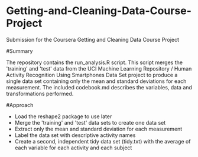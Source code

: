 # Getting-and-Cleaning-Data-Course-Project
Submission for the Coursera Getting and Cleaning Data Course Project

#Summary

The repository contains the run_analysis.R script.  This script merges the 'training' and 'test' data from the UCI Machine Learning Repository / Human Activity Recognition Using Smartphones Data Set project to produce a single data set containing only the mean and standard deviations for each measurement.  The included codebook.md describes the variables, data and transformations performed.

#Approach

- Load the reshape2 package to use later
- Merge the 'training' and 'test' data sets to create one data set
- Extract only the mean and standard deviation for each measurement
- Label the data set with descriptive activity names
- Create a second, independent tidy data set (tidy.txt) with the average of each variable for each activity and each subject
